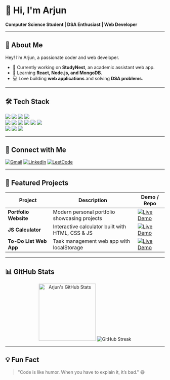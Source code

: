 # 👋 Hi, I'm Arjun  

**Computer Science Student | DSA Enthusiast | Web Developer**  

---

## 📝 About Me
Hey! I’m Arjun, a passionate coder and web developer.  
- 🔭 Currently working on **StudyNest**, an academic assistant web app.  
- 🌱 Learning **React, Node.js, and MongoDB**.  
- 💻 Love building **web applications** and solving **DSA problems**.  

---

## 🛠 Tech Stack
<p align="left">
  <img src="https://img.shields.io/badge/C-00599C?style=for-the-badge&logo=c&logoColor=white" />
  <img src="https://img.shields.io/badge/C++-00599C?style=for-the-badge&logo=c%2B%2B&logoColor=white" />
  <img src="https://img.shields.io/badge/Python-3776AB?style=for-the-badge&logo=python&logoColor=white" />
  <img src="https://img.shields.io/badge/PHP-777BB4?style=for-the-badge&logo=php&logoColor=white" />
  <br/>
  <img src="https://img.shields.io/badge/HTML5-E34F26?style=for-the-badge&logo=html5&logoColor=white" />
  <img src="https://img.shields.io/badge/CSS3-1572B6?style=for-the-badge&logo=css3&logoColor=white" />
  <img src="https://img.shields.io/badge/JavaScript-F7DF1E?style=for-the-badge&logo=javascript&logoColor=black" />
  <img src="https://img.shields.io/badge/Bootstrap-563D7C?style=for-the-badge&logo=bootstrap&logoColor=white" />
  <img src="https://img.shields.io/badge/React-20232A?style=for-the-badge&logo=react&logoColor=61DAFB" />
  <img src="https://img.shields.io/badge/Node.js-43853D?style=for-the-badge&logo=node.js&logoColor=white" />
  <br/>
  <img src="https://img.shields.io/badge/Git-F05032?style=for-the-badge&logo=git&logoColor=white" />
  <img src="https://img.shields.io/badge/GitHub-181717?style=for-the-badge&logo=github&logoColor=white" />
  <img src="https://img.shields.io/badge/VS%20Code-0078D4?style=for-the-badge&logo=visual-studio-code&logoColor=white" />
</p>

---

## 🔗 Connect with Me
[![Gmail](https://img.shields.io/badge/Gmail-D14836?style=for-the-badge&logo=gmail&logoColor=white)](mailto:arjunadps662@gmail.com) 
[![LinkedIn](https://img.shields.io/badge/LinkedIn-0077B5?style=for-the-badge&logo=linkedin&logoColor=white)](https://www.linkedin.com/in/arjun-uit/) 
[![LeetCode](https://img.shields.io/badge/LeetCode-FFA116?style=for-the-badge&logo=leetcode&logoColor=white)](https://leetcode.com/arjun-uit/)

---

## 🚀 Featured Projects
| Project | Description | Demo / Repo |
|---------|-------------|-------------|
| **Portfolio Website** | Modern personal portfolio showcasing projects | [![Live Demo](https://img.shields.io/badge/Live%20Demo-Click%20Here-9b59b6?style=for-the-badge&logo=github)](https://arjun-uu.github.io/My-Portfolio/) |
| **JS Calculator** | Interactive calculator built with HTML, CSS & JS | [![Live Demo](https://img.shields.io/badge/Live%20Demo-Click%20Here-brightgreen?style=for-the-badge)](https://arjun-uu.github.io/JS-Calculator/) |
| **To-Do List Web App** | Task management web app with localStorage | [![Live Demo](https://img.shields.io/badge/Live%20Demo-Click%20Here-blue?style=for-the-badge)](https://arjun-uu.github.io/To-Do-List-Web-App/) |

---

## 📊 GitHub Stats

<p align="center">
  <!-- Stats -->
  <img src="https://github-readme-stats.vercel.app/api?username=arjun-uu&show_icons=true&theme=radical" alt="Arjun's GitHub Stats" height="180" />
  <img src="https://github-readme-streak-stats.herokuapp.com/?user=arjun-uu&theme=radical" alt="GitHub Streak" />
</p>

---

## 💡 Fun Fact
> "Code is like humor. When you have to explain it, it’s bad." 😄
